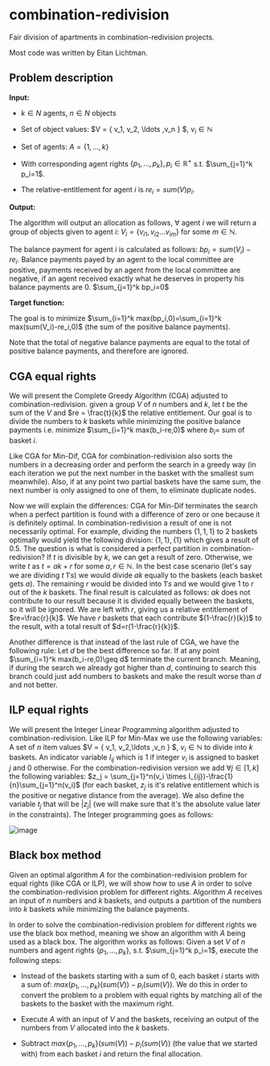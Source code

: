 # combination-redivision
Fair division of apartments in combination-redivision projects.

Most code was written by Eitan Lichtman.

## Problem description

**Input:**

- $k \in N$ agents, $n \in N$ objects

- Set of object values: $V = \{ v_1, v_2, \ldots ,v_n \} $, $v_i \in \mathbb{N}$

- Set of agents: $A=\{1, \ldots, k\}$

- With corresponding agent rights $\{p_1,\ldots ,p_k\}, p_i\in\mathbb{R^+}$ s.t. $\sum_{j=1}^k p_i=1$.

- The relative-entitlement for agent $i$ is $re_i = sum(V)p_i$.

**Output:**

The algorithm will output an allocation as follows, $\forall$ agent $i$ we will return a group of objects given to agent $i$: $V_i = \{v_{i1}, v_{i2}...v_{im} \}$ for some $m \in \mathbb{N}$.

The balance payment for agent $i$ is calculated as follows: $bp_i=sum(V_i)-re_i$.
Balance payments payed by an agent to the local committee are positive, payments received by an agent from the local committee are negative, if an agent received exactly what he deserves in property his balance payments are 0. $\sum_{j=1}^k bp_i=0$


**Target function:**

The goal is to minimize $\sum_{i=1}^k max(bp_i,0)=\sum_{i=1}^k max(sum(V_i)-re_i,0)$ (the sum of the positive balance payments).

Note that the total of negative balance payments are equal to the total of positive balance payments, and therefore are ignored.

## CGA equal rights

We will present the Complete Greedy Algorithm (CGA) adjusted to combination-redivision. given a group $V$ of $n$ numbers and $k$, let $t$ be the sum of the $V$ and $re = \frac{t}{k}$ the relative entitlement. Our goal is to divide the numbers to $k$ baskets while minimizing the positive balance payments i.e. minimize $\sum_{i=1}^k max(b_i-re,0)$ where $b_i=$ sum of basket $i$.

Like CGA for Min-Dif, CGA for combination-redivision also sorts the numbers in a decreasing order and perform the search in a greedy way (in each iteration we put the next number in the basket with the smallest sum meanwhile). Also, if at any point two partial baskets have the same sum, the next number is only assigned to one of them, to eliminate duplicate nodes.

Now we will explain the differences: CGA for Min-Dif terminates the search when a perfect partition is found with a difference of zero or one because it is definitely optimal. In combination-redivision a result of one is not necessarily optimal. For example, dividing the numbers $\{1,1,1\}$ to $2$ baskets optimally would yield the following division: $\{1,1\},\{1\}$ which gives a result of $0.5$. The question is what is considered a perfect partition in combination-redivision? If $t$ is divisible by $k$, we can get a result of zero. Otherwise, we write $t$ as $t=ak+r$ for some $a,r \in \mathbb{N}$. In the best case scenario (let's say we are dividing $t$ $1's$) we would divide $ak$ equally to the baskets (each basket gets $a$). The remaining $r$ would be divided into $1's$ and we would give 1 to $r$ out of the $k$ baskets. The final result is calculated as follows: $ak$ does not contribute to our result because it is divided equally between the baskets, so it will be ignored. We are left with $r$, giving us a relative entitlement of $re=\frac{r}{k}$. We have $r$ baskets that each contribute $(1-\frac{r}{k})$ to the result, with a total result of $d=r(1-\frac{r}{k})$.

Another difference is that instead of the last rule of CGA, we have the following rule: Let $d$ be the best difference so far. If at any point $\sum_{i=1}^k max(b_i-re,0)\geq d$ terminate the current branch. Meaning, if during the search we already got higher than $d$, continuing to search this branch could just add numbers to baskets and make the result worse than $d$ and not better.

## ILP equal rights

We will present the Integer Linear Programming algorithm adjusted to combination-redivision.
Like ILP for Min-Max we use the following variables: A set of $n$ item values $V = \{ v_1, v_2,\ldots ,v_n \} $, $v_i \in \mathbb{N}$ to divide into $k$ baskets. An indicator variable $I_{ij}$ which is $1$ if integer $v_i$ is assigned to basket $j$ and $0$ otherwise. For the combination-redivision version we add $\forall j \in [1,k]$ the following variables: $z_j = \sum_{j=1}^n(v_i \times I_{ij})-\frac{1}{n}\sum_{j=1}^n(v_i)$ (for each basket, $z_j$ is it's relative entitlement which is the positive or negative distance from the average). We also define the variable $t_j$ that will be $|z_j|$ (we will make sure that it's the absolute value later in the constraints). The Integer programming goes as follows:

![image](https://github.com/ariel-research/combination-redivision/assets/44766460/d1327dbc-d55c-4116-85da-49d6e324a268)

## Black box method

Given an optimal algorithm $A$ for the combination-redivision problem for equal rights (like CGA or ILP), we will show how to use $A$ in order to solve the combination-redivision problem for different rights. Algorithm $A$ receives an input of $n$ numbers and $k$ baskets, and outputs a partition of the numbers into $k$ baskets while minimizing the balance payments.

In order to solve the combination-redivision problem for different rights we use the black box method, meaning we show an algorithm with $A$ being used as a black box. The algorithm works as follows: Given a set $V$ of $n$ numbers and agent rights $\{p_1,\ldots ,p_k\}$, s.t. $\sum_{j=1}^k p_i=1$, execute the following steps:

- Instead of the baskets starting with a sum of $0$, each basket $i$ starts with a sum of: $max(p_1,\ldots ,p_k) (sum(V))-p_i (sum(V))$. We do this in order to convert the problem to a problem with equal rights by matching all of the baskets to the basket with the maximum right.

- Execute $A$ with an input of $V$ and the baskets, receiving an output of the numbers from $V$ allocated into the $k$ baskets.

- Subtract $max\{p_1,\ldots ,p_k\} (sum(V))-p_i (sum(V))$ (the value that we started with) from each basket $i$ and return the final allocation.
